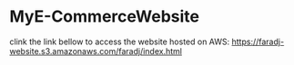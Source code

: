 # MyE-CommerceWebsite
clink the link bellow to access the website hosted on AWS:
https://faradj-website.s3.amazonaws.com/faradj/index.html

